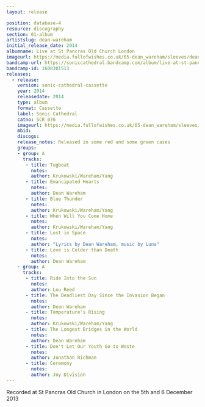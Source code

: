 ```yaml
---
layout: release

position: database-4
resource: discography
section: 01-album
artistslug: dean-wareham
initial_release_date: 2014
albumname: Live at St Pancras Old Church London
imageurl: https://media.fullofwishes.co.uk/05-dean_wareham/sleeves/dean-wareham-live-at-st-pancras-sonic-cathedral.jpg
bandcamp-url: https://soniccathedral.bandcamp.com/album/live-at-st-pancras-old-church-london-december-2013-2
bandcamp-id: 1608301513
releases:
  - release:
    version: sonic-cathedral-cassette
    year: 2014
    releasedate: 2014
    type: album
    format: Cassette
    label: Sonic Cathedral
    catno: SCR 076
    imageurl: https://media.fullofwishes.co.uk/05-dean_wareham/sleeves/dean-wareham-live-at-st-pancras-sonic-cathedral.jpg
    mbid:
    discogs:
    release_notes: Released in some red and some green cases
    groups:
    - group: A
      tracks:
       - title: Tugboat
         notes:
         author: Krukowski/Wareham/Yang
       - title: Emancipated Hearts
         notes:
         author: Dean Wareham
       - title: Blue Thunder
         notes:
         author: Krukowski/Wareham/Yang
       - title: When Will You Come Home
         notes:
         author: Krukowski/Wareham/Yang
       - title: Lost in Space
         notes:
         author: "Lyrics by Dean Wareham, music by Luna"
       - title: Love is Colder than Death
         notes:
         author: Dean Wareham
    - group: A
      tracks:
       - title: Ride Into the Sun
         notes:
         author: Lou Reed
       - title: The Deadliest Day Since the Invasion Began
         notes:
         author: Dean Wareham
       - title: Temperature's Rising
         notes:
         author: Krukowski/Wareham/Yang
       - title: The Longest Bridges in the World
         notes:
         author: Dean Wareham
       - title: Don't Let Our Youth Go to Waste
         notes:
         author: Jonathan Richman
       - title: Ceremony
         notes:
         author: Joy Division
---
```

Recorded at St Pancras Old Church in London on the 5th and 6 December 2013

